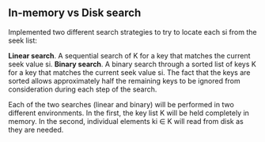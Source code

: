 ## In-memory vs Disk search

Implemented two different search strategies to try to locate each si from the seek list:

__Linear search__. A sequential search of K for a key that matches the current seek value si.
__Binary search__. A binary search through a sorted list of keys K for a key that matches the current seek value si. The fact that the keys are sorted allows approximately half the remaining keys to be ignored from consideration during each step of the search.

Each of the two searches (linear and binary) will be performed in two different environments. In the first, the key list K will be held completely in memory. In the second, individual elements ki ∈ K will read from disk as they are needed.
